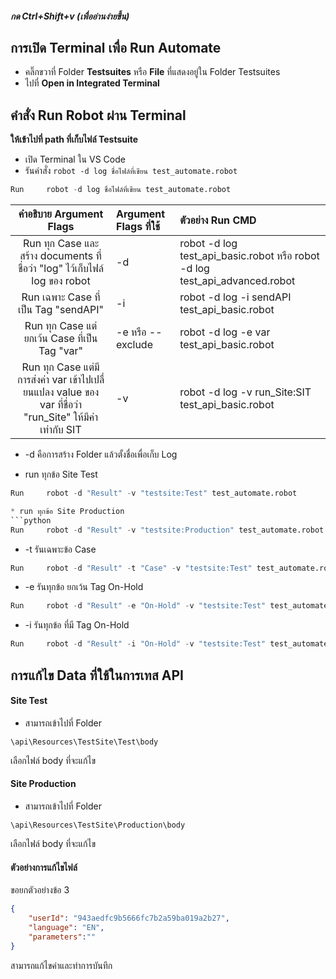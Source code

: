 ##### กด Ctrl+Shift+v (เพื่ออ่านง่ายขึ้น)

## การเปิด Terminal เพื่อ Run Automate
* คลิ๊กขวาที่ Folder **Testsuites** หรือ **File** ที่แสดงอยู่ใน Folder Testsuites
* ไปที่ **Open in Integrated Terminal**

## คำสั่ง Run Robot ผ่าน Terminal
__ให้เข้าไปที่ path ที่เก็บไฟล์ Testsuite__
* เปิด Terminal ใน VS Code
* รันคำสั่ง `robot -d log ชื่อไฟล์ที่เขียน test_automate.robot` 

```python
Run     robot -d log ชื่อไฟล์ที่เขียน test_automate.robot
```

|คำอธิบาย Argument Flags |Argument Flags ที่ใช้|ตัวอย่าง Run CMD|
| :----: | :---- | :---- |
|Run ทุก Case และสร้าง documents ที่ชื่อว่า "log" ไว้เก็บไฟล์ log ของ robot|-d|robot -d log test_api_basic.robot หรือ robot -d log test_api_advanced.robot|
|Run เฉพาะ Case ที่เป็น Tag "sendAPI"|-i|robot -d log -i sendAPI test_api_basic.robot|
|Run ทุก Case แต่ยกเว้น Case ที่เป็น Tag "var"|-e หรือ --exclude|robot -d log -e var test_api_basic.robot|
|Run ทุก Case แต่มีการส่งค่า var เข้าไปเปลื่ยนแปลง value ของ var ที่ชื่อว่า "run_Site" ให้มีค่าเท่ากับ SIT |-v|robot -d log -v run_Site:SIT test_api_basic.robot|

* -d    คือการสร้าง Folder แล้วตั้งชื่อเพื่อเก็บ Log

* run ทุกข้อ Site Test
```python
Run     robot -d "Result" -v "testsite:Test" test_automate.robot

* run ทุกข้อ Site Production
```python
Run     robot -d "Result" -v "testsite:Production" test_automate.robot
```

* -t    รันเฉพาะข้อ Case
```python
Run     robot -d "Result" -t "Case" -v "testsite:Test" test_automate.robot
```

* -e    รันทุกข้อ ยกเว้น Tag On-Hold

```python
Run     robot -d "Result" -e "On-Hold" -v "testsite:Test" test_automate.robot
```
* -i    รันทุกข้อ ที่มี Tag On-Hold
```python
Run     robot -d "Result" -i "On-Hold" -v "testsite:Test" test_automate.robot
```

## การแก้ไข Data ที่ใช้ในการเทส API

#### Site Test 
* สามารถเข้าไปที่ Folder 
```command
\api\Resources\TestSite\Test\body
```
เลือกไฟล์ body ที่จะแก้ไข


#### Site Production 
* สามารถเข้าไปที่ Folder 
```command
\api\Resources\TestSite\Production\body
```
เลือกไฟล์ body ที่จะแก้ไข

#### ตัวอย่างการแก้ไขไฟล์

ขอยกตัวอย่างข้อ 3 

```json
{
    "userId": "943aedfc9b5666fc7b2a59ba019a2b27",
    "language": "EN",
    "parameters":""
}
```
สามารถแก้ไขค่าและทำการบันทึก
